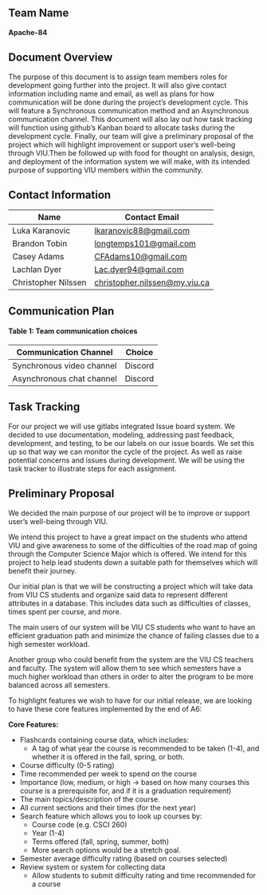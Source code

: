## Team Name

**Apache-84**
 
## Document Overview

The purpose of this document is to assign team members roles for development going further into the project. It will also give contact information including name and email, as well as plans for how communication will be done during the project’s development cycle. This will feature a Synchronous communication method and an Asynchronous communication channel. This document will also lay out how task tracking will function using github’s Kanban board to allocate tasks during the development cycle. Finally, our team will give a preliminary proposal of the project which will highlight improvement or support user’s well-being through VIU.Then be followed up with food for thought on analysis, design, and deployment of the information system we will make, with its intended purpose of supporting VIU members within the community.

## Contact Information

| **Name** | **Contact Email** |
|-----|-----|
| Luka Karanovic | lkaranovic88@gmail.com | 
| Brandon Tobin | longtemps101@gmail.com | 
| Casey Adams | CFAdams10@gmail.com | 
| Lachlan Dyer	 | Lac.dyer94@gmail.com | 
| Christopher Nilssen | christopher.nilssen@my.viu.ca | 

## Communication Plan

#### Table 1: Team communication choices

| **Communication Channel** | **Choice** |
| --- | --- |
| Synchronous video channel |  Discord   |
| Asynchronous chat channel |  Discord   |

## Task Tracking

For our project we will use gitlabs integrated Issue board system. We decided to use documentation, modeling, addressing past feedback, development, and testing, to be our labels on our issue boards. We set this up so that way we can monitor the cycle of the project. As well as raise potential concerns and issues during development. We will be using the task tracker to illustrate steps for each assignment.  

## Preliminary Proposal

We decided the main purpose of our project will be to improve or support user’s well-being through VIU. 

We intend this project to have a great impact on the students who attend VIU and give awareness to some of the difficulties of the road map of going through the Computer Science Major which is offered. We intend for this project to help lead students down a suitable path for themselves which will benefit their journey.

Our initial plan is that we will be constructing a project which will take data from VIU CS students and organize said data to represent different attributes in a database. This includes data such as difficulties of classes, times spent per course, and more. 

The main users of our system will be VIU CS students who want to have an efficient graduation path and minimize the chance of failing classes due to a high semester workload. 

Another group who could benefit from the system are the VIU CS teachers and faculty. The system will allow them to see which semesters have a much higher workload than others in order to alter the program to be more balanced across all semesters.

To highlight features we wish to have for our initial release, we are looking to have these core features implemented by the end of A6:

**Core Features:** 
* Flashcards containing course data, which includes: 
	* A tag of what year the course is recommended to be taken (1-4), and whether it is offered in the fall, spring, or both.
* Course difficulty (0-5 rating)
* Time recommended per week to spend on the course
* Importance (low, medium, or high -> based on how many courses this course is a prerequisite for, and if it is a graduation requirement)
* The main topics/description of the course.
* All current sections and their times (for the next year)
* Search feature which allows you to look up courses by:
	* Course code (e.g. CSCI 260)
	* Year (1-4)
	* Terms offered (fall, spring, summer, both)
	* More search options would be a stretch goal.
* Semester average difficulty rating (based on courses selected)
* Review system or system for collecting data
	* Allow students to submit difficulty rating and time recommended for a course 

